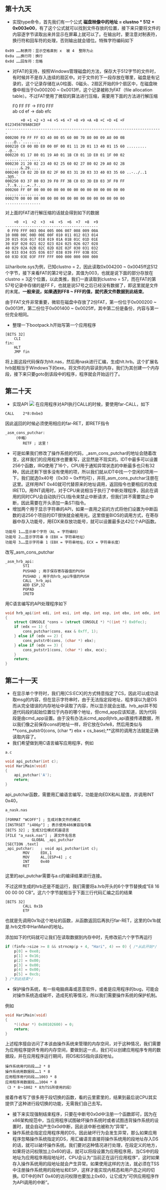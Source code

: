 ## 第十九天
- 实现type命令，首先我们有一个公式 **磁盘映像中的地址 = clustno * 512 + 0x003e00**，有了这个公式就可以找到文件存放的位置，接下来只要将文件的内容逐字节读取出来并显示在屏幕上就可以了。在输出时，要注意对制表符，换行符和回车符的处理，否则输出就会错位。特殊字符编码如下
```
0x09 ……制表符：显示空格直到 x  被 4  整除为止
0x0a ……换行符：换行
0x0d ……回车符：忽略
```
- 对FAT的支持，按照Windows管理磁盘的方法，保存大于512字节的文件时，有时候并不是存入连续的扇区中。对于文件的下一段存放在哪里，磁盘是有记录的，这个记录存储在从0柱面、0磁头、2扇区开始的9个扇区中，在磁盘映像中相当于0x000200 ~ 0x0013ff，这个记录被称为FAT（file allocation table）。不过FAT使用了微软的算法进行压缩，需要用下面的方法进行解压缩

    F0 FF FF → FF0 FFF  
    ab cd ef → dab efc


```
       +0 +1 +2 +3 +4 +5 +6 +7 +8 +9 +A +B +C +D +E +F 0123456789ABCDEF
-----------------------------------------------------------------------
000200 F0 FF FF 03 40 00 05 60 00 70 80 00 09 A0 00 0B ....@..`........
000210 C0 00 0D E0 00 0F 00 01 11 20 01 13 40 01 15 60 ......... ..@..`
000220 01 17 80 01 19 A0 01 1B C0 01 1D E0 01 1F 00 02 ................
000230 21 20 02 23 40 02 25 60 02 27 80 02 29 A0 02 2B .......&.29.....
000240 C0 02 2D E0 02 2F 00 03 31 20 03 33 40 03 35 60 ..-../..1 .3@5.`
000250 03 37 80 03 39 F0 FF 3B C0 03 3D E0 03 3F F0 FF .7..9..;..=..?..
000260 FF 0F 00 00 00 00 00 00 00 00 00 00 00 00 00 00 ................
000270 00 00 00 00 00 00 00 00 00 00 00 00 00 00 00 00 ................
```

对上面的FAT进行解压缩的话就会得到如下的数据
```
    +0  +1  +2  +3  +4  +5  +6  +7  +8  +9
------------------------------------------
 0 FF0 FFF 003 004 005 006 007 008 009 00A
10 00B 00C 00D 00E 00F 010 011 012 013 014
20 015 016 017 018 019 01A 01B 01C 01D 01E
30 01F 020 021 022 023 024 025 026 027 028
40 029 02A 02B 02C 02D 02E 02F 030 031 032
50 033 034 035 036 037 038 039 FFF 03B 03C
60 03D 03E 03F FFF FFF 000 000 000 000 000
```

以haribote.sys为例，已知clustno = 2，因此读取0x004200 ~ 0x0045ff这512个字节，接下来看FAT的第2号记录，其值为003，也就是说下面的部分存放在clustno = 3这个位置，以此类推，我们一直读取到clustno = 57，而在FAT的第57号记录中存储的是FF
F，也就是说57号之后已经没有数据了，即这里就是文件的末尾。**一般来说，如果遇到FF8 ~ FFF的值，就代表文件数据到此结束**。

由于FAT文件非常重要，微软在磁盘中存放了2份FAT，第一份位于0x000200 ~ 0x0013ff，第二份位于0x001400 ~ 0x0025ff，其中第二份是备份，内容与第一份完全相同。

- 整理一下bootpack.h开始写第一个应用程序
```x86asm
[BITS 32]
    CLI
fin:
    HLT
    JMP fin
```
将上面这段代码保存为hlt.nas，然后用nask进行汇编，生成hlt.hrb。这个扩展名hrb就相当于Windows下的exe。将文件的内容读到内存，我们为其创建一个内存段，接下来只要goto到该段中的程序，程序就会开始运行了。

## 第二十天
- 实现API
![](image\api.png)
在应用程序对API执行CALL的时候，要使用far-CALL，如下
```x86asm
CALL    2*8:0xbe3
```
因此返回的时候必须使用相应的far-RET，即RETF指令
```x86asm
_asm_cons_putchar:
    （中略）
        RETF ; 这里！
```
- 可是如果我们修改了操作系统的代码，_asm_cons_putchar的地址会随着改变，这样我们的应用程序也要重写，这显然是不现实的。IDT中最多可以设置256个函数，IRQ使用了16个，CPU用于通知异常状态的中断最多也只有32种，因此还剩下很多没有使用的项，所以我们就从IDT中找一个空闲的项用一下，我们就选0x40号（0x30 ~ 0xff均可），并将_asm_cons_putchar注册在这里。这样用INT 0x40就可代替原来的地址调用，返回指令也要相应的改成IRETD。用INT调用时，对于CPU来说相当于执行了中断处理程序，因此在调用的同时CPU会自动执行CLI指令来禁止中断请求，但我们并不需要禁止中断，因此需要在开头添加一条STI指令。
- 增加两个用于显示字符串的API，如果一直用之前的方式将他们设置为中断函数的话256个项目的IDT很快就会被用光。这里借鉴BIOS的调用方式，在寄存器中存入功能号，用EDX来存放功能号，就可以设置最多达42亿个API函数。
```
功能号 1……显示单个字符（AL = 字符编码）  
功能号 2……显示字符串 0（EBX = 字符串地址）  
功能号 3……显示字符串 1（EBX = 字符串地址，ECX = 字符串长度）
```
改写_asm_cons_putchar
```x86asm
_asm_hrb_api:
        STI
        PUSHAD ; 用于保存寄存器值的PUSH
        PUSHAD ; 用于向hrb_api传值的PUSH
        CALL _hrb_api
        ADD ESP,32
        POPAD
        IRETD
```
用C语言编写的API处理程序如下
```c
void hrb_api(int edi, int esi, int ebp, int esp, int ebx, int edx, int ecx, int eax)
{
    struct CONSOLE *cons = (struct CONSOLE *) *((int *) 0x0fec);
    if (edx == 1) {
        cons_putchar(cons, eax & 0xff, 1);
    } else if (edx == 2) {
        cons_putstr0(cons, (char *) ebx);
    } else if (edx == 3) {
        cons_putstr1(cons, (char *) ebx, ecx);
    }
    return;
}
```
## 第二十一天
- 在显示单个字符时，我们用[CS:ECX]的方式特意指定了CS，因此可以成功读取msg的内容，但在显示字符串时，由于无法指定段地址，程序误以为是DS而从完全错误的内存地址中读取了内容，所以显示就会出错。hrb_api并不知道代码段的起始位置位于内存的哪个地址，但cmd_app应该知道，因为代码段是由cmd_app设置。由于没有办法从cmd_app向hrb_api直接传递数据，所以我们像之前保存cons的地址一样，将它放在0xfe8，然后用类似与**cons_putstr0(cons, (char *) ebx + cs_base);**这样的调用方法就能正确读取内容了。
- 我们希望做到用C语言编写应用程序，例如
```c
a.c

void api_putchar(int c);
void HariMain(void)
{
    api_putchar('A');
    return;
}
```
api_putchar函数，需要用汇编语言编写，功能是向EDX和AL赋值，并调用INT 0x40，
```x86asm
a_nask.nas

[FORMAT "WCOFF"] ; 生成对象文件的模式
[INSTRSET "i486p"] ; 表示使用486兼容指令集
[BITS 32] ; 生成32位模式机器语言
[FILE "a_nask.nas"] ; 源文件名信息
            GLOBAL _api_putchar
[SECTION .text]
_api_putchar:   ; void api_putchar(int c);
        MOV     EDX,1
        MOV     AL,[ESP+4] ; c
        INT     0x40
        RET
```
这里的api_putchar需要与a.c的编译结果进行连接。

不过这样生成的hrb还是不能运行，我们需要将a.hrb开头的6个字节替换成“E8 16 00 00 00 CB”。这六个字节就相当于下面三行代码汇编之后的结果
```x86asm
[BITS 32]
        CALL 0x1b
        ETF
```
也就是先调用0x1b这个地址的函数，从函数返回后再执行far-RET，这里的0x1b就是.hrb文件中HariMain的地址。

添加如下的代码就可让我们在读取数据到内存中时，先修改前六个字节再运行
```c
if (finfo->size >= 8 && strncmp(p + 4, "Hari", 4) == 0) { /*从此开始*/
    p[0] = 0xe8;
    p[1] = 0x16;
    p[2] = 0x00;
    p[3] = 0x00;
    p[4] = 0x00;
    p[5] = 0xcb;
} /*到此结束*/
```
- 保护操作系统，有一些电脑病毒或恶意软件，或者是应用程序的bug，可能会对操作系统造成破坏，造成死机等情况，所以我们需要操作系统的保护机制。

例如
```c
void HariMain(void)
{
    *((char *) 0x00102600) = 0;
    return;
}
```
上述程序擅自访问了本该由操作系统来管理的内存空间，对于这种情况，我们需要为应用程序提供专用的内存空间，要做到这一点，我们可以创建应用程序专用的数据段，并在应用程序运行期间，将DS和SS指向该段地址。
```
操作系统用代码段……2 * 8
操作系统用数据段……1 * 8
应用程序用代码段……1003 * 8
应用程序用数据段……1004 * 8
（3 * 8～1002 * 8为TSS所使用的段）
```
接着作者写了很多用于段切换的函数，看的云里雾里的，结果到最后说CPU其实提供了这种进行段切换的功能，无需我们自己去写。
- 接下来实现强制结束程序，只要在中断号0x0d中注册一个函数即可，因为在x86架构规范中，当应用程序试图破坏操作系统时或者试图违背操作系统的设置时，就会自动产生0x0d中断，因此该中断也被称为“异常”。
- 操作系统会指定应用程序用的DS，因此破坏行为会发生异常，那么如果应用程序忽略操作系统指定的DS，用汇编语言直接将操作系统用的段地址存入DS的话，就可以破坏操作系统。我们要对这种情况进行处理，在段定义的地方，如果将访问权限加上0x60的话，就可以将段设置为应用程序用，当CS中的段地址为应用程序用段地址时，CPU会认为“当前正在运行应用程序”，这时如果存入操作系统用的段地址就会产生异常。如果使用这样的方法，就必须在TSS中注册操作系统用的段地址和ESP，这样才能实现内核态和用户态之间的切换。IDT中的INT 0x40的访问权限也要加上0x60，让它成为“可供应用程序作为API调用的中断”。